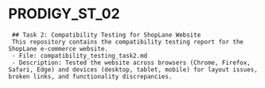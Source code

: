 # PRODIGY_ST_02
     ## Task 2: Compatibility Testing for ShopLane Website
     This repository contains the compatibility testing report for the ShopLane e-commerce website.
     - File: compatibility_testing_task2.md
     - Description: Tested the website across browsers (Chrome, Firefox, Safari, Edge) and devices (desktop, tablet, mobile) for layout issues, broken links, and functionality discrepancies.
